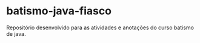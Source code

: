 # batismo-java-fiasco
Repositório desenvolvido para as atividades e anotações do curso batismo de java.
